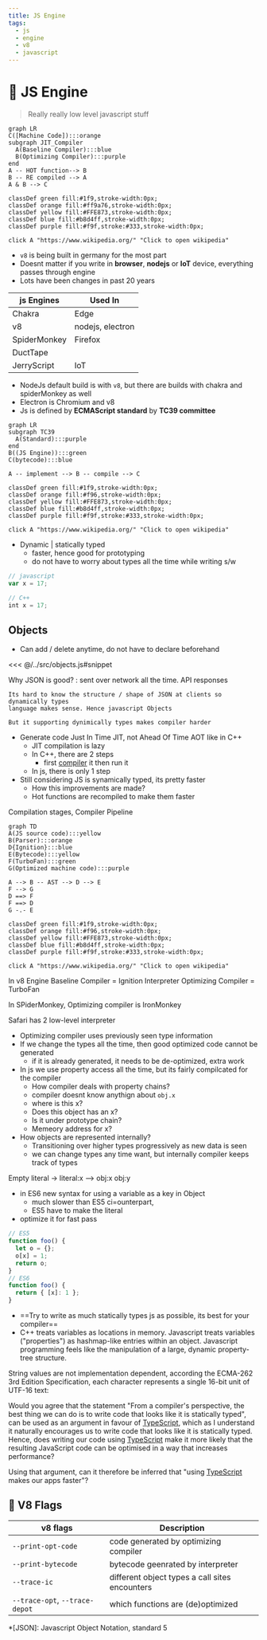 ```yaml
---
title: JS Engine
tags:
  - js
  - engine
  - v8
  - javascript
---
```


# :ferris_wheel: JS Engine

<TagLinks />

> Really really low level javascript stuff

```mermaid
graph LR
C([Machine Code]):::orange
subgraph JIT_Compiler
  A(Baseline Compiler):::blue
  B(Optimizing Compiler):::purple
end
A -- HOT function--> B
B -- RE compiled --> A
A & B --> C

classDef green fill:#1f9,stroke-width:0px;
classDef orange fill:#ff9a76,stroke-width:0px;
classDef yellow fill:#FFE873,stroke-width:0px;
classDef blue fill:#b8d4ff,stroke-width:0px;
classDef purple fill:#f9f,stroke:#333,stroke-width:0px;

click A "https://www.wikipedia.org/" "Click to open wikipedia"
```

- `v8` is being built in germany for the most part
- Doesnt matter if you write in **browser**, **nodejs** or **IoT** device, everything passes through engine
- Lots have been changes in past 20 years

| js Engines   | Used In          |
| ------------ | ---------------- |
| Chakra       | Edge             |
| v8           | nodejs, electron |
| SpiderMonkey | Firefox          |
| DuctTape     |                  |
| JerryScript  | IoT              |

- NodeJs default build is with `v8`, but there are builds with chakra and spiderMonkey as well
- Electron is Chromium and v8
- Js is defined by **ECMAScript standard** by **TC39 committee**

```mermaid
graph LR
subgraph TC39
  A(Standard):::purple
end
B((JS Engine)):::green
C(bytecode):::blue

A -- implement --> B -- compile --> C

classDef green fill:#1f9,stroke-width:0px;
classDef orange fill:#f96,stroke-width:0px;
classDef yellow fill:#FFE873,stroke-width:0px;
classDef blue fill:#b8d4ff,stroke-width:0px;
classDef purple fill:#f9f,stroke:#333,stroke-width:0px;

click A "https://www.wikipedia.org/" "Click to open wikipedia"
```

- Dynamic | statically typed
  - faster, hence good for prototyping
  - do not have to worry about types all the time while writing s/w

```js
// javascript
var x = 17;

// C++
int x = 17;
```

## Objects

- Can add / delete anytime, do not have to declare beforehand

<<< @/../src/objects.js#snippet

Why JSON is good?
: sent over network all the time. API responses

    Its hard to know the structure / shape of JSON at clients so dynamically types
    language makes sense. Hence javascript Objects

    But it supporting dynimically types makes compiler harder

- Generate code Just In Time JIT, not Ahead Of Time AOT like in C++
  - JIT compilation is lazy
  - In C++, there are 2 steps
    - first [compiler](./compiler.md) it then run it
  - In js, there is only 1 step
- Still considering JS is synamically typed, its pretty faster
  - How this improvements are made?
  - Hot functions are recompiled to make them faster

Compilation stages, Compiler Pipeline

```mermaid
graph TD
A(JS source code):::yellow
B(Parser):::orange
D{Ignition}:::blue
E(Bytecode):::yellow
F(TurboFan):::green
G(Optimized machine code):::purple

A --> B -- AST --> D --> E
F --> G
D ==> F
F ==> D
G -.- E

classDef green fill:#1f9,stroke-width:0px;
classDef orange fill:#f96,stroke-width:0px;
classDef yellow fill:#FFE873,stroke-width:0px;
classDef blue fill:#b8d4ff,stroke-width:0px;
classDef purple fill:#f9f,stroke:#333,stroke-width:0px;

click A "https://www.wikipedia.org/" "Click to open wikipedia"
```

In v8 Engine
Baseline Compiler = Ignition Interpreter
Optimizing Compiler = TurboFan

In SPiderMonkey, Optimizing compiler is IronMonkey

Safari has 2 low-level interpreter

- Optimizing compiler uses previously seen type information
- If we change the types all the time, then good optimized code cannot be generated
  - if it is already generated, it needs to be de-optimized, extra work
- In js we use property access all the time, but its fairly compilcated for the compiler
  - How compiler deals with property chains?
  - compiler doesnt know anythign about `obj.x`
  - where is this x?
  - Does this object has an x?
  - Is it under prototype chain?
  - Memeory address for x?
- How objects are represented internally?
  - Transitioning over higher types progressively as new data is seen
  - we can change types any time want, but internally compiler keeps track of types

Empty literal -> literal:x --> obj:x obj:y

- in ES6 new syntax for using a variable as a key in Object
  - much slower than ES5 ci=ounterpart,
  - ES5 have to make the literal
- optimize it for fast pass

```js
// ES5
function foo() {
  let o = {};
  o[x] = 1;
  return o;
}
// ES6
function foo() {
  return { [x]: 1 };
}
```

- ==Try to write as much statically types js as possible, its best for your compiler==
- C++ treats variables as locations in memory. Javascript treats variables ("properties") as hashmap-like entries within an object. Javascript programming feels like the manipulation of a large, dynamic property-tree structure.

String values are not implementation dependent, according the ECMA-262 3rd Edition Specification, each character represents a single 16-bit unit of UTF-16 text:

Would you agree that the statement "From a compiler's perspective, the best thing we can do is to write code that looks like it is statically typed", can be used as an argument in favour of [TypeScript], which as I understand it naturally encourages us to write code that looks like it is statically typed. Hence, does writing our code using [TypeScript] make it more likely that the resulting JavaScript code can be optimised in a way that increases performance?

Using that argument, can it therefore be inferred that "using [TypeScript] makes our apps faster"?

## :black_flag: V8 Flags

| v8 flags                       | Description                                    |
| ------------------------------ | ---------------------------------------------- |
| `--print-opt-code`             | code generated by optimizing compiler          |
| `--print-bytecode`             | bytecode geenrated by interpreter              |
| `--trace-ic`                   | different object types a call sites encounters |
| `--trace-opt`, `--trace-depot` | which functions are (de)optimized              |

[typescript]: ./typescript.md

<!-- prettier-ignore -->
*[JSON]: Javascript Object Notation, standard 5

<Footer />
